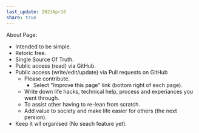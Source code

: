 ```yaml
---  
last_update: 2023Apr16  
share: true    
---  
```

  
About Page:  
- Intended to be simple.
- Retoric free.
- Single Source Of Truth.
- Public access (read) via GitHub.
- Public access (write/edit/update) via Pull requests on GitHub
	-  Please contribute. 
		- Select "Improve this page" link (bottom right of each page).
	- Write down life hacks, technical help, process and experiances you went through.
	- To assist other having to re-lean from scratch.
	- Add value to society and make life easier for others (the next persion).
- Keep it wll organised (No seach feature yet).
